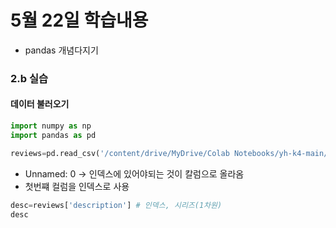 # 5월 22일 학습내용
- pandas 개념다지기
### 2.b 실습
#### 데이터 불러오기
```python
import numpy as np
import pandas as pd

reviews=pd.read_csv('/content/drive/MyDrive/Colab Notebooks/yh-k4-main/data/winemag-data_first150k.csv', index_col=0)
```
- Unnamed: 0 -> 인덱스에 있어야되는 것이 칼럼으로 올라옴
- 첫번쨰 컬럼을 인덱스로 사용

```python
desc=reviews['description'] # 인덱스, 시리즈(1차원)
desc
```

